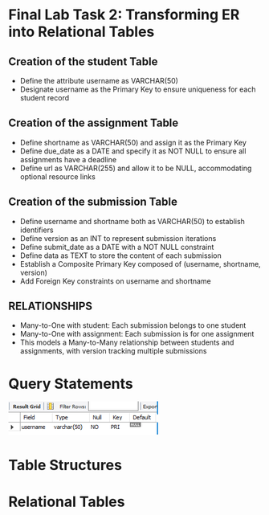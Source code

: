 # Final Lab Task 2: Transforming ER into Relational Tables
## Creation of the student Table
- Define the attribute username as VARCHAR(50)
- Designate username as the Primary Key to ensure uniqueness for each student record
## Creation of the assignment Table
- Define shortname as VARCHAR(50) and assign it as the Primary Key
- Define due_date as a DATE and specify it as NOT NULL to ensure all assignments have a deadline
- Define url as VARCHAR(255) and allow it to be NULL, accommodating optional resource links
## Creation of the submission Table
- Define username and shortname both as VARCHAR(50) to establish identifiers
- Define version as an INT to represent submission iterations
- Define submit_date as a DATE with a NOT NULL constraint
- Define data as TEXT to store the content of each submission
- Establish a Composite Primary Key composed of (username, shortname, version)
- Add Foreign Key constraints on username and shortname
## RELATIONSHIPS
- Many-to-One with student: Each submission belongs to one student
- Many-to-One with assignment: Each submission is for one assignment
- This models a Many-to-Many relationship between students and assignments, with version tracking multiple submissions
# Query Statements
![image alt](https://github.com/Vmallari24-Hub/EDM-Portfolio/blob/afd11603e298176beec709d31d0d602fa7c4bfc7/IMAGE/TASK%202%20%201.PNG)
# Table Structures
# Relational Tables
